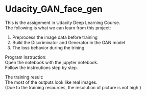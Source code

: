 # Udacity_GAN_face_gen

This is the assignment in Udacity Deep Learning Course.  
The following is what we can learn from this project:  

1. Preprocess the image data before training  
2. Build the Discriminator and Generator in the GAN model 
3. The loss behavior during the trining 

Program Instruction:  
Open the notebook with the jupyter notebook.  
Follow the instrcutions step by step.  

The training result:  
The most of the outputs look like real images.  
(Due to the training resources, the resolution of picture is not high.)  
